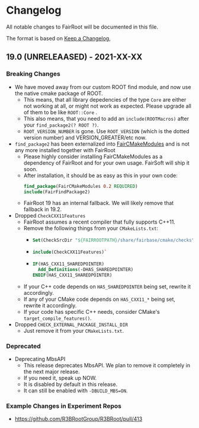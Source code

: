 # Changelog

All notable changes to FairRoot will be documented in this file.

The format is based on [Keep a Changelog](https://keepachangelog.com/en/1.0.0/),

## 19.0 (UNRELEAASED) - 2021-XX-XX

### Breaking Changes
* We have moved away from our custom ROOT find module, and now use the native cmake package of ROOT.
  * This means, that all library depedencies of the type `Core` are either not working at all, or might not work as expected. Please upgrade all of them to be like `ROOT::Core` .
  * This also means, that you need to add an `include(ROOTMacros)` after your `find_package2(? ROOT ?)`.
  * `ROOT_VERSION_NUMBER` is gone. Use `ROOT_VERSION` (which is the dotted version number) and VERSION_GREATER/etc now.
* `find_package2` has been externalized into [FairCMakeModules](https://github.com/FairRootGroup/FairCMakeModules) and is not any more installed together with FairRoot
  * Please highly consider installing FairCMakeModules as a dependency of FairRoot and for your own usage. FairSoft will ship it soon.
  * After installation, it should be as easy as this in your own code:
    ```cmake
    find_package(FairCMakeModules 0.2 REQUIRED)
    include(FairFindPackage2)
    ```
  * FairRoot 19 has an internal fallback. We will likely remove that fallback in 19.2.
* Dropped `CheckCXX11Features`
  * FairRoot assumes a recent compiler that fully supports C++11.
  * Remove the following things from your `CMakeLists.txt`:
    * ```cmake
      Set(CheckSrcDir "${FAIRROOTPATH}/share/fairbase/cmake/checks")`
      ```
    * ```cmake
      include(CheckCXX11Features)`
      ```
    * ```cmake
      IF(HAS_CXX11_SHAREDPOINTER)
        Add_Definitions(-DHAS_SHAREDPOINTER)
      ENDIF(HAS_CXX11_SHAREDPOINTER)
      ```
  * If your C++ code depends on `HAS_SHAREDPOINTER` being set, rewrite it accordingly.
  * If any of your CMake code depends on `HAS_CXX11_*` being set, rewrite it accordingly.
  * If your code has specific C++ needs, consider CMake's `target_compile_features()`.
* Dropped `CHECK_EXTERNAL_PACKAGE_INSTALL_DIR`
  * Just remove it from your `CMakeLists.txt`.

### Deprecated
* Deprecating MbsAPI
  * This release deprecates MbsAPI. We plan to remove it completely in the next major release.
  * If you need it, speak up NOW.
  * It is disabled by default in this release.
  * It can still be enabled with `-DBUILD_MBS=ON`.

### Example Changes in Experiment Repos
* https://github.com/R3BRootGroup/R3BRoot/pull/413
